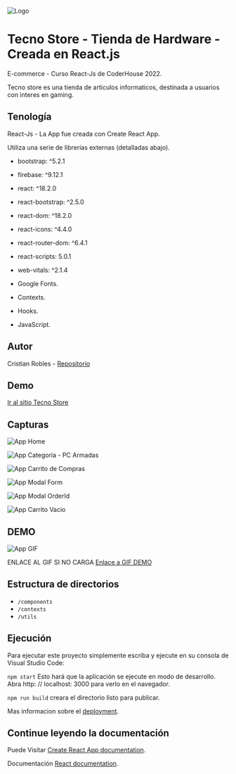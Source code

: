![Logo](https://firebasestorage.googleapis.com/v0/b/tecno-store-cr.appspot.com/o/tecno-store-logo.png?alt=media&token=8c211d7a-b45f-4cb8-9eaf-cda40fec4ec8)

# Tecno Store - Tienda de Hardware - Creada en React.js

E-commerce - Curso React-Js de CoderHouse 2022.

Tecno store es una tienda de articulos informaticos, destinada a usuarios con interes en gaming.

## Tenología

React-Js - La App fue creada con Create React App.

Utiliza una serie de librerías externas (detalladas abajo).
- bootstrap: ^5.2.1
- firebase: ^9.12.1
- react: ^18.2.0
- react-bootstrap: ^2.5.0
- react-dom: ^18.2.0
- react-icons: ^4.4.0
- react-router-dom: ^6.4.1
- react-scripts: 5.0.1
- web-vitals: ^2.1.4

- Google Fonts.
- Contexts.
- Hooks.
- JavaScript.


## Autor

Cristian Robles - [Repositorio](https://github.com/CristianAbelRobles)


## Demo

[Ir al sitio Tecno Store](https://cristianabelrobles.github.io/tecno_store/)

## Capturas

![App Home](https://firebasestorage.googleapis.com/v0/b/tecno-store-cr.appspot.com/o/screenshot_1.jpg?alt=media&token=afd5b1e5-04ed-4db6-9874-0f85863f7473)

![App Categoria - PC Armadas](https://firebasestorage.googleapis.com/v0/b/tecno-store-cr.appspot.com/o/screenshot_4.jpg?alt=media&token=5c14db0c-3012-480e-b9c8-72d209a0d9db)

![App Carrito de Compras](https://firebasestorage.googleapis.com/v0/b/tecno-store-cr.appspot.com/o/screenshot_9.jpg?alt=media&token=98668ea0-ddc7-4cb7-a758-697719a8a5e8)

![App Modal Form](https://firebasestorage.googleapis.com/v0/b/tecno-store-cr.appspot.com/o/screenshot_10.jpg?alt=media&token=3f6e8971-b0c4-4a33-9b6e-98608222ccc5)

![App Modal OrderId](https://firebasestorage.googleapis.com/v0/b/tecno-store-cr.appspot.com/o/screenshot_11.jpg?alt=media&token=fb5c53af-0014-45da-af6c-473026e6f8bb)

![App Carrito Vacio](https://firebasestorage.googleapis.com/v0/b/tecno-store-cr.appspot.com/o/screenshot_12.jpg?alt=media&token=b6c4a982-c56c-4570-ba74-e3b36a22e9be)

## DEMO

![App GIF]([https://firebasestorage.googleapis.com/v0/b/tecno-store-cr.appspot.com/o/app.gif?alt=media&token=fb500264-c97f-4ad0-ac28-d85f40893571](https://firebasestorage.googleapis.com/v0/b/tecno-store-cr.appspot.com/o/app-demo.gif?alt=media&token=ebac9c26-290b-4a20-8b42-98961f2fb09a))

ENLACE AL GIF SI NO CARGA [Enlace a GIF DEMO]([https://firebasestorage.googleapis.com/v0/b/tecno-store-cr.appspot.com/o/app.gif?alt=media&token=fb500264-c97f-4ad0-ac28-d85f40893571](https://firebasestorage.googleapis.com/v0/b/tecno-store-cr.appspot.com/o/app-demo.gif?alt=media&token=ebac9c26-290b-4a20-8b42-98961f2fb09a))

## Estructura de directorios

 - `/components`
 - `/contexts`
 - `/utils`

## Ejecución
Para ejecutar este proyecto simplemente escriba y ejecute en su consola de Visual Studio Code:

`npm start`
Esto hará que la aplicación se ejecute en modo de desarrollo. Abra http: // localhost: 3000 para verlo en el navegador.

`npm run build`
creara el directorio listo para publicar.


Mas informacion sobre el [deployment](https://facebook.github.io/create-react-app/docs/deployment).


## Continue leyendo la documentación

Puede Visitar [Create React App documentation](https://facebook.github.io/create-react-app/docs/getting-started).

Documentación [React documentation](https://reactjs.org/).



